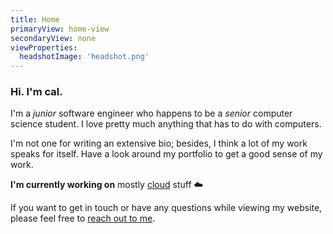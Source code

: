 ```yaml
---
title: Home
primaryView: home-view
secondaryView: none
viewProperties:
  headshotImage: 'headshot.png'
---
```



### Hi. I'm cal. <hand-wave />

I'm a *junior* software engineer who happens to be a *senior* computer science student. I love pretty much anything that has to do with computers.

I'm not one for writing an extensive bio; besides, I think a lot of my work speaks for itself. Have a look around my portfolio to get a good sense of my work.

**I'm currently working on** mostly [cloud](/cloud) stuff ☁️

If you want to get in touch or have any questions while viewing my website, please feel free to [reach out to me](/contact).

